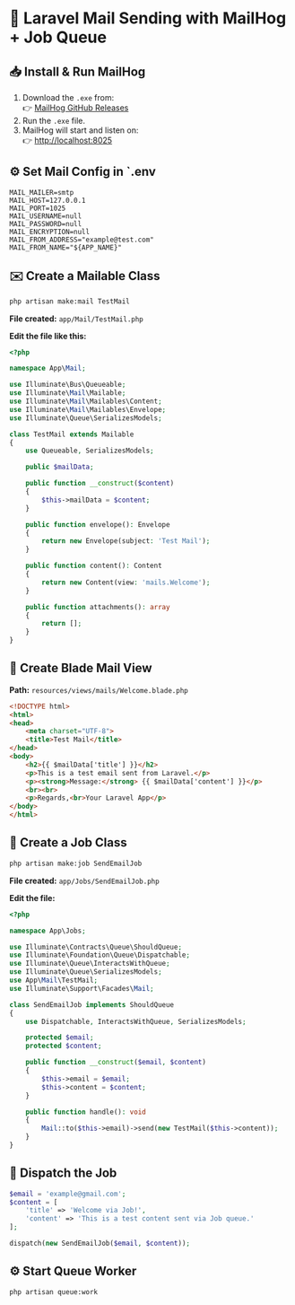 
# 📧 Laravel Mail Sending with MailHog + Job Queue

## 📥 Install & Run MailHog
1. Download the `.exe` from:  
   👉 [MailHog GitHub Releases](https://github.com/mailhog/MailHog/releases)
2. Run the `.exe` file.
3. MailHog will start and listen on:  
   👉 [http://localhost:8025](http://localhost:8025)

## ⚙️ Set Mail Config in `.env

```env
MAIL_MAILER=smtp
MAIL_HOST=127.0.0.1
MAIL_PORT=1025
MAIL_USERNAME=null
MAIL_PASSWORD=null
MAIL_ENCRYPTION=null
MAIL_FROM_ADDRESS="example@test.com"
MAIL_FROM_NAME="${APP_NAME}"
```

## ✉️ Create a Mailable Class

```bash
php artisan make:mail TestMail
```

**File created:** `app/Mail/TestMail.php`

**Edit the file like this:**

```php
<?php

namespace App\Mail;

use Illuminate\Bus\Queueable;
use Illuminate\Mail\Mailable;
use Illuminate\Mail\Mailables\Content;
use Illuminate\Mail\Mailables\Envelope;
use Illuminate\Queue\SerializesModels;

class TestMail extends Mailable
{
    use Queueable, SerializesModels;

    public $mailData;

    public function __construct($content)
    {
        $this->mailData = $content;
    }

    public function envelope(): Envelope
    {
        return new Envelope(subject: 'Test Mail');
    }

    public function content(): Content
    {
        return new Content(view: 'mails.Welcome');
    }

    public function attachments(): array
    {
        return [];
    }
}
```

## 📝 Create Blade Mail View  

**Path:** `resources/views/mails/Welcome.blade.php`

```html
<!DOCTYPE html>
<html>
<head>
    <meta charset="UTF-8">
    <title>Test Mail</title>
</head>
<body>
    <h2>{{ $mailData['title'] }}</h2>
    <p>This is a test email sent from Laravel.</p>
    <p><strong>Message:</strong> {{ $mailData['content'] }}</p>
    <br><br>
    <p>Regards,<br>Your Laravel App</p>
</body>
</html>
```

## 📌 Create a Job Class

```bash
php artisan make:job SendEmailJob
```

**File created:** `app/Jobs/SendEmailJob.php`

**Edit the file:**

```php
<?php

namespace App\Jobs;

use Illuminate\Contracts\Queue\ShouldQueue;
use Illuminate\Foundation\Queue\Dispatchable;
use Illuminate\Queue\InteractsWithQueue;
use Illuminate\Queue\SerializesModels;
use App\Mail\TestMail;
use Illuminate\Support\Facades\Mail;

class SendEmailJob implements ShouldQueue
{
    use Dispatchable, InteractsWithQueue, SerializesModels;

    protected $email;
    protected $content;

    public function __construct($email, $content)
    {
        $this->email = $email;
        $this->content = $content;
    }

    public function handle(): void
    {
        Mail::to($this->email)->send(new TestMail($this->content));
    }
}
```

## 🚀 Dispatch the Job

```php
$email = 'example@gmail.com';
$content = [
    'title' => 'Welcome via Job!',
    'content' => 'This is a test content sent via Job queue.'
];

dispatch(new SendEmailJob($email, $content));
```

## ⚙️ Start Queue Worker

```bash
php artisan queue:work
```

